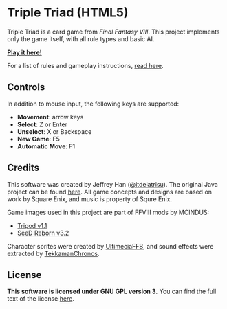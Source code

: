 # Triple Triad (HTML5)
Triple Triad is a card game from *Final Fantasy VIII*.  This project implements
only the game itself, with all rule types and basic AI.

**[Play it here!](http://itdelatrisu.github.io/triple-triad-html5/)**

For a list of rules and gameplay instructions,
[read here](http://finalfantasy.wikia.com/wiki/Triple_Triad).

## Controls
In addition to mouse input, the following keys are supported:

 * **Movement**: arrow keys
 * **Select**: Z or Enter
 * **Unselect**: X or Backspace
 * **New Game**: F5
 * **Automatic Move**: F1

## Credits
This software was created by Jeffrey Han 
([@itdelatrisu](https://github.com/itdelatrisu/)).  The original Java
project can be found [here](https://github.com/itdelatrisu/triple-triad).
All game concepts and designs are based on work by Square Enix, and music is
property of Squre Enix.

Game images used in this project are part of FFVIII mods by MCINDUS:

 * [Tripod v1.1](http://forums.qhimm.com/index.php?topic=15301.0)
 * [SeeD Reborn v3.2](http://forums.qhimm.com/index.php?topic=15320.0)

Character sprites were created by
[UltimeciaFFB](http://ultimeciaffb.deviantart.com/), and sound effects were
extracted by [TekkamanChronos](http://www.youtube.com/watch?v=xKzxcJLiitQ).

## License
**This software is licensed under GNU GPL version 3.**
You can find the full text of the license [here](LICENSE).